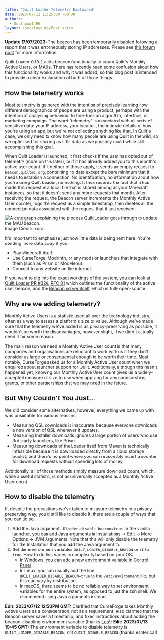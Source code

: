 ```yaml
---
title: "Quilt Loader Telemetry Explained"
date: 2023-07-12 11:25:00 -00:00
authors:
  - Southpaw1496
layout: /src/layouts/Post.astro
---
```

**Update 17/07/2023:** The beacon has been temporarily disabled following a report that it was errorneously storing IP addresses. Please see [this forum post](https://forum.quiltmc.org/t/important-monthly-active-user-beacon-update/1649) for more information.

Quilt Loader 0.19.2 adds beacon functionality to count Quilt's Monthly Active Users, or MAUs. There has recently been some confusion about how this functionality works and why it was added, so this blog post is intended to provide a clear explanation of both of those things.

<!-- MORE -->

## How the telemetry works
Most telemetry is gathered with the intention of precisely learning how different demographics of people are using a product, perhaps with the intention of analysing behaviour to fine-tune an algorithm, interface, or marketing campaign. The word "telemetry" is associated with all sorts of sensitive data: your IP address, your location, the intimate details of how you're using an app, but we're not collecting anything like that. In Quilt's case, we only need to know how many people are using Quilt in the wild, so we optimised for sharing as little data as we possibly could while still accomplishing this goal.

When Quilt Loader is launched, it first checks if the user has opted out of telemetry (more on this later), or if it has already added you to this month's active user count. If it neither of those apply, it sends an empty request to `beacon.quiltmc.org`, containing no data except the bare minimum that it needs to establish a connection. No identification, no information about how you're using Quilt Loader, no nothing. It then records the fact that it has made this request in a local file that is shared among all your Minecraft instances, so that it doesn't send any more requests that month. After receiving the request, the Beacon server increments the Monthly Active User counter, logs the request as a simple timestamp, then deletes all the connection data associated with the request that it just received.

![A cute graph explaining the process Quilt Loader goes through to update the MAU beacon.](/assets/img/writing/blog/2023-06-26-mau-beacon/beacon-update-process.png)
Image Credit: ixorai

It's important to emphasise just how little data is being sent here. You're sending more data away if you:
- Play Minecraft itself.
- Use CurseForge, Modrinth, or any mods or launchers that integrate with them (such as Prism or ModMenu).
- Connect to any website on the internet.

If you want to dig into the exact workings of the system, you can look at [Quilt Loader PR #326](https://github.com/QuiltMC/quilt-loader/pull/326), [RFC 81](https://github.com/QuiltMC/rfcs/blob/main/specification/0081-active-user-beacon.md) which outlines the functionality of the active user beacon, and the [Beacon server itself](https://github.com/QuiltMC/beacon.quiltmc.org), which is fully open-source.

## Why are we adding telemetry?
Monthly Active Users is a statistic used all over the technology industry, often as a way to assess a platform's size or value. Although we've made sure that the telemetry we've added is as privacy-preserving as possible, it wouldn't be worth the disadvantages, however slight, if we didn't actually need it for some reason.

The main reason we need a Monthly Active User count is that many companies and organisations are reluctant to work with us if they don't consider us large or consequential enough to be worth their time. Most notably, CurseForge asked us for a Monthly Active User count when we enquired about launcher support for Quilt. Additionally, although this hasn't happened yet, knowing our Monthly Active User count gives us a widely-accepted measure of size to use when applying for any sponsorships, grants, or other partnerships that we may need in the future.

## But Why Couldn't You Just...
We did consider some alternatives, however, everything we came up with was unsuitable for various reasons:
- Measuring QSL downloads is inaccurate, because everyone downloads a new version of QSL whenever it updates.
- Measuring Installer downloads ignores a large portion of users who use 3rd-party launchers, like Prism.
- Measuring downloads of the Loader itself from Maven is technically infeasible because it is downloaded directly from a cloud storage bucket, and there's no point where you can reasonably insert a counter for download requests without spending lots of money.

Additionally, all of those methods simply measure download count, which, while a useful statistic, is not as universally accepted as a Monthly Active User count.

## How to disable the telemetry
If, despite the precautions we've taken to measure telemetry in a privacy-preserving way, you'd still like to disable it, there are a couple of ways that you can do so.
1. Add the Java argument `-Dloader.disable_beacon=true`. In the vanilla launcher, you can add Java arguments in Installations -> Edit -> More Options -> JVM Arguments. Note that this will only disable the telemetry for the Installation that you add the Java argument to.
2. Set the environment variables `QUILT_LOADER_DISABLE_BEACON` or `CI` to `true`. How to do this varies in complexity based on your OS:
   - In Windows, you can [add a new environment variable in Control Panel](https://www.architectryan.com/2018/08/31/how-to-change-environment-variables-on-windows-10/)
   - In Linux, you can usually add the line `QUILT_LOADER_DISABLE_BEACON=true` to the `/etc/environment` file, but this can vary by distribution.
   - In macOS, there seems to be no reliable way to set environment variables for the entire system, as opposed to just the zsh shell. We recommend using Java arguments instead.

**Edit: 2023/07/12 12:50PM GMT:** Clarified that CurseForge takes Monthly Active Users as a consideration, not as a requirement. Also clarified that the Beacon server saves a timestamp, and fixed instructions about adding the beacon-disabling environment variable (thanks [Leo](https://60228.dev/@leo)!)
**Edit: 2023/07/13 19:45 GMT:** The environment variable to disable telemetry is `QUILT_LOADER_DISABLE_BEACON`, not `QUILT_DISABLE_BEACON` (thanks esoterica!)